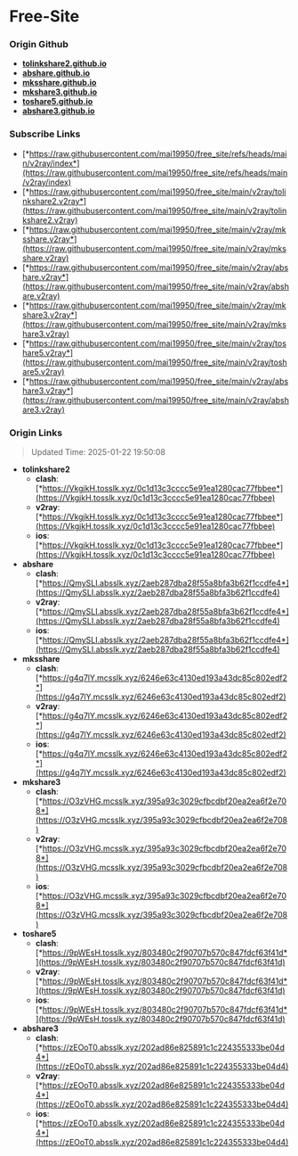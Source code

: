 # Free-Site

### Origin Github

- [**tolinkshare2.github.io**](https://github.com/tolinkshare2/tolinkshare2.github.io)
- [**abshare.github.io**](https://github.com/abshare/abshare.github.io)
- [**mksshare.github.io**](https://github.com/mksshare/mksshare.github.io)
- [**mkshare3.github.io**](https://github.com/mkshare3/mkshare3.github.io)
- [**toshare5.github.io**](https://github.com/toshare5/toshare5.github.io)
- [**abshare3.github.io**](https://github.com/abshare3/abshare3.github.io)

### Subscribe Links

- [*https://raw.githubusercontent.com/mai19950/free_site/refs/heads/main/v2ray/index*](https://raw.githubusercontent.com/mai19950/free_site/refs/heads/main/v2ray/index)
- [*https://raw.githubusercontent.com/mai19950/free_site/main/v2ray/tolinkshare2.v2ray*](https://raw.githubusercontent.com/mai19950/free_site/main/v2ray/tolinkshare2.v2ray)
- [*https://raw.githubusercontent.com/mai19950/free_site/main/v2ray/mksshare.v2ray*](https://raw.githubusercontent.com/mai19950/free_site/main/v2ray/mksshare.v2ray)
- [*https://raw.githubusercontent.com/mai19950/free_site/main/v2ray/abshare.v2ray*](https://raw.githubusercontent.com/mai19950/free_site/main/v2ray/abshare.v2ray)
- [*https://raw.githubusercontent.com/mai19950/free_site/main/v2ray/mkshare3.v2ray*](https://raw.githubusercontent.com/mai19950/free_site/main/v2ray/mkshare3.v2ray)
- [*https://raw.githubusercontent.com/mai19950/free_site/main/v2ray/toshare5.v2ray*](https://raw.githubusercontent.com/mai19950/free_site/main/v2ray/toshare5.v2ray)
- [*https://raw.githubusercontent.com/mai19950/free_site/main/v2ray/abshare3.v2ray*](https://raw.githubusercontent.com/mai19950/free_site/main/v2ray/abshare3.v2ray)

### Origin Links

> Updated Time: 2025-01-22 19:50:08

- **tolinkshare2**
  - **clash**: [*https://VkgjkH.tosslk.xyz/0c1d13c3cccc5e91ea1280cac77fbbee*](https://VkgjkH.tosslk.xyz/0c1d13c3cccc5e91ea1280cac77fbbee)
  - **v2ray**: [*https://VkgjkH.tosslk.xyz/0c1d13c3cccc5e91ea1280cac77fbbee*](https://VkgjkH.tosslk.xyz/0c1d13c3cccc5e91ea1280cac77fbbee)
  - **ios**: [*https://VkgjkH.tosslk.xyz/0c1d13c3cccc5e91ea1280cac77fbbee*](https://VkgjkH.tosslk.xyz/0c1d13c3cccc5e91ea1280cac77fbbee)
- **abshare**
  - **clash**: [*https://QmySLI.absslk.xyz/2aeb287dba28f55a8bfa3b62f1ccdfe4*](https://QmySLI.absslk.xyz/2aeb287dba28f55a8bfa3b62f1ccdfe4)
  - **v2ray**: [*https://QmySLI.absslk.xyz/2aeb287dba28f55a8bfa3b62f1ccdfe4*](https://QmySLI.absslk.xyz/2aeb287dba28f55a8bfa3b62f1ccdfe4)
  - **ios**: [*https://QmySLI.absslk.xyz/2aeb287dba28f55a8bfa3b62f1ccdfe4*](https://QmySLI.absslk.xyz/2aeb287dba28f55a8bfa3b62f1ccdfe4)
- **mksshare**
  - **clash**: [*https://g4q7lY.mcsslk.xyz/6246e63c4130ed193a43dc85c802edf2*](https://g4q7lY.mcsslk.xyz/6246e63c4130ed193a43dc85c802edf2)
  - **v2ray**: [*https://g4q7lY.mcsslk.xyz/6246e63c4130ed193a43dc85c802edf2*](https://g4q7lY.mcsslk.xyz/6246e63c4130ed193a43dc85c802edf2)
  - **ios**: [*https://g4q7lY.mcsslk.xyz/6246e63c4130ed193a43dc85c802edf2*](https://g4q7lY.mcsslk.xyz/6246e63c4130ed193a43dc85c802edf2)
- **mkshare3**
  - **clash**: [*https://O3zVHG.mcsslk.xyz/395a93c3029cfbcdbf20ea2ea6f2e708*](https://O3zVHG.mcsslk.xyz/395a93c3029cfbcdbf20ea2ea6f2e708)
  - **v2ray**: [*https://O3zVHG.mcsslk.xyz/395a93c3029cfbcdbf20ea2ea6f2e708*](https://O3zVHG.mcsslk.xyz/395a93c3029cfbcdbf20ea2ea6f2e708)
  - **ios**: [*https://O3zVHG.mcsslk.xyz/395a93c3029cfbcdbf20ea2ea6f2e708*](https://O3zVHG.mcsslk.xyz/395a93c3029cfbcdbf20ea2ea6f2e708)
- **toshare5**
  - **clash**: [*https://9pWEsH.tosslk.xyz/803480c2f90707b570c847fdcf63f41d*](https://9pWEsH.tosslk.xyz/803480c2f90707b570c847fdcf63f41d)
  - **v2ray**: [*https://9pWEsH.tosslk.xyz/803480c2f90707b570c847fdcf63f41d*](https://9pWEsH.tosslk.xyz/803480c2f90707b570c847fdcf63f41d)
  - **ios**: [*https://9pWEsH.tosslk.xyz/803480c2f90707b570c847fdcf63f41d*](https://9pWEsH.tosslk.xyz/803480c2f90707b570c847fdcf63f41d)
- **abshare3**
  - **clash**: [*https://zEOoT0.absslk.xyz/202ad86e825891c1c224355333be04d4*](https://zEOoT0.absslk.xyz/202ad86e825891c1c224355333be04d4)
  - **v2ray**: [*https://zEOoT0.absslk.xyz/202ad86e825891c1c224355333be04d4*](https://zEOoT0.absslk.xyz/202ad86e825891c1c224355333be04d4)
  - **ios**: [*https://zEOoT0.absslk.xyz/202ad86e825891c1c224355333be04d4*](https://zEOoT0.absslk.xyz/202ad86e825891c1c224355333be04d4)
